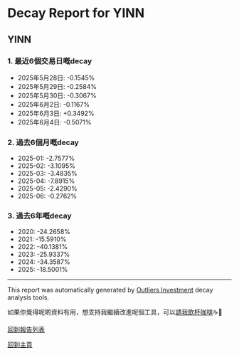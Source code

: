 # Decay Report for YINN

## YINN

### 1. 最近6個交易日嘅decay

- 2025年5月28日: -0.1545%
- 2025年5月29日: -0.2584%
- 2025年5月30日: -0.3067%
- 2025年6月2日: -0.1167%
- 2025年6月3日: +0.3492%
- 2025年6月4日: -0.5071%

### 2. 過去6個月嘅decay

- 2025-01: -2.7577%
- 2025-02: -3.1095%
- 2025-03: -3.4835%
- 2025-04: -7.8915%
- 2025-05: -2.4290%
- 2025-06: -0.2762%

### 3. 過去6年嘅decay

- 2020: -24.2658%
- 2021: -15.5910%
- 2022: -40.1381%
- 2023: -25.9337%
- 2024: -34.3587%
- 2025: -18.5001%

------------------------------
This report was automatically generated by [Outliers Investment](https://outliersecon.github.io/Outliers-Investment/) decay analysis tools.

如果你覺得呢啲資料有用，想支持我繼續改進呢個工具，可以[請我飲杯咖啡](https://buymeacoffee.com/outliersecon)☕🙏

[回到報告列表](https://outliersecon.github.io/Outliers-Investment/reports/reports_public)

[回到主頁](https://outliersecon.github.io/Outliers-Investment/)